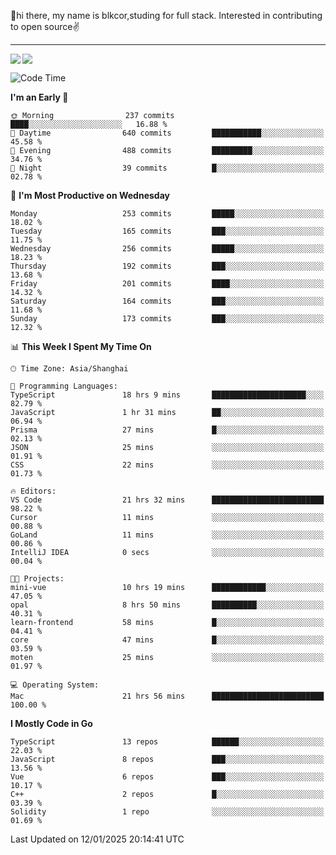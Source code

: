 👋hi there, my name is blkcor,studing for full stack.
Interested in contributing to open source✌️

<hr/>

![](https://github-readme-stats.vercel.app/api?username=blkcor)
<a href="https://github.com/blkcor/github-readme-stats">
    <img align="left" src="https://github-readme-stats.vercel.app/api/top-langs/?username=blkcor&hide=jupyter%20notebook,shaderlab,tex,c%23&langs_count=9" />
</a>


<!--START_SECTION:waka-->
![Code Time](http://img.shields.io/badge/Code%20Time-1%2C771%20hrs%2047%20mins-blue)

**I'm an Early 🐤** 

```text
🌞 Morning                237 commits         ████░░░░░░░░░░░░░░░░░░░░░   16.88 % 
🌆 Daytime                640 commits         ███████████░░░░░░░░░░░░░░   45.58 % 
🌃 Evening                488 commits         █████████░░░░░░░░░░░░░░░░   34.76 % 
🌙 Night                  39 commits          █░░░░░░░░░░░░░░░░░░░░░░░░   02.78 % 
```
📅 **I'm Most Productive on Wednesday** 

```text
Monday                   253 commits         █████░░░░░░░░░░░░░░░░░░░░   18.02 % 
Tuesday                  165 commits         ███░░░░░░░░░░░░░░░░░░░░░░   11.75 % 
Wednesday                256 commits         █████░░░░░░░░░░░░░░░░░░░░   18.23 % 
Thursday                 192 commits         ███░░░░░░░░░░░░░░░░░░░░░░   13.68 % 
Friday                   201 commits         ████░░░░░░░░░░░░░░░░░░░░░   14.32 % 
Saturday                 164 commits         ███░░░░░░░░░░░░░░░░░░░░░░   11.68 % 
Sunday                   173 commits         ███░░░░░░░░░░░░░░░░░░░░░░   12.32 % 
```


📊 **This Week I Spent My Time On** 

```text
🕑︎ Time Zone: Asia/Shanghai

💬 Programming Languages: 
TypeScript               18 hrs 9 mins       █████████████████████░░░░   82.79 % 
JavaScript               1 hr 31 mins        ██░░░░░░░░░░░░░░░░░░░░░░░   06.94 % 
Prisma                   27 mins             █░░░░░░░░░░░░░░░░░░░░░░░░   02.13 % 
JSON                     25 mins             ░░░░░░░░░░░░░░░░░░░░░░░░░   01.91 % 
CSS                      22 mins             ░░░░░░░░░░░░░░░░░░░░░░░░░   01.73 % 

🔥 Editors: 
VS Code                  21 hrs 32 mins      █████████████████████████   98.22 % 
Cursor                   11 mins             ░░░░░░░░░░░░░░░░░░░░░░░░░   00.88 % 
GoLand                   11 mins             ░░░░░░░░░░░░░░░░░░░░░░░░░   00.86 % 
IntelliJ IDEA            0 secs              ░░░░░░░░░░░░░░░░░░░░░░░░░   00.04 % 

🐱‍💻 Projects: 
mini-vue                 10 hrs 19 mins      ████████████░░░░░░░░░░░░░   47.05 % 
opal                     8 hrs 50 mins       ██████████░░░░░░░░░░░░░░░   40.31 % 
learn-frontend           58 mins             █░░░░░░░░░░░░░░░░░░░░░░░░   04.41 % 
core                     47 mins             █░░░░░░░░░░░░░░░░░░░░░░░░   03.59 % 
moten                    25 mins             ░░░░░░░░░░░░░░░░░░░░░░░░░   01.97 % 

💻 Operating System: 
Mac                      21 hrs 56 mins      █████████████████████████   100.00 % 
```

**I Mostly Code in Go** 

```text
TypeScript               13 repos            ██████░░░░░░░░░░░░░░░░░░░   22.03 % 
JavaScript               8 repos             ███░░░░░░░░░░░░░░░░░░░░░░   13.56 % 
Vue                      6 repos             ███░░░░░░░░░░░░░░░░░░░░░░   10.17 % 
C++                      2 repos             █░░░░░░░░░░░░░░░░░░░░░░░░   03.39 % 
Solidity                 1 repo              ░░░░░░░░░░░░░░░░░░░░░░░░░   01.69 % 
```




 Last Updated on 12/01/2025 20:14:41 UTC
<!--END_SECTION:waka-->


